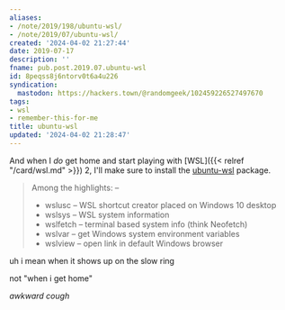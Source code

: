 ```yaml
---
aliases:
- /note/2019/198/ubuntu-wsl/
- /note/2019/07/ubuntu-wsl/
created: '2024-04-02 21:27:44'
date: 2019-07-17
description: ''
fname: pub.post.2019.07.ubuntu-wsl
id: 8peqss8j6ntorv0t6a4u226
syndication:
  mastodon: https://hackers.town/@randomgeek/102459226527497670
tags:
- wsl
- remember-this-for-me
title: ubuntu-wsl
updated: '2024-04-02 21:28:47'
---
```


And when I *do* get home and start playing with [WSL]({{< relref "/card/wsl.md" >}}) 2, I'll make sure to install the [ubuntu-wsl](https://packages.ubuntu.com/bionic-updates/ubuntu-wsl) package.

> Among the highlights: –
>
> * wslusc – WSL shortcut creator placed on Windows 10 desktop
> * wslsys – WSL system information
> * wslfetch – terminal based system info (think Neofetch)
> * wslvar – get Windows system environment variables
> * wslview – open link in default Windows browser

uh i mean when it shows up on the slow ring

not "when i get home"

*awkward cough*